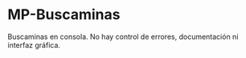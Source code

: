 # MP-Buscaminas

Buscaminas en consola. No hay control de errores, documentación ni interfaz gráfica.
